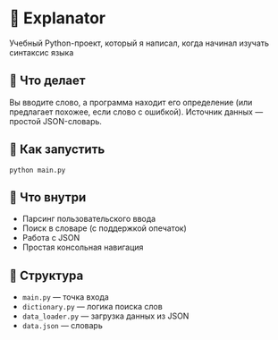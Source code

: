 # 📘 Explanator

Учебный Python-проект, который я написал, когда начинал изучать синтаксис языка

## 📌 Что делает

Вы вводите слово, а программа находит его определение (или предлагает похожее, если слово с ошибкой). Источник данных — простой JSON-словарь.

## 🚀 Как запустить
```
python main.py
```

## 🔧 Что внутри
- Парсинг пользовательского ввода
- Поиск в словаре (с поддержкой опечаток)
- Работа с JSON
- Простая консольная навигация

## 📁 Структура
- `main.py` — точка входа
- `dictionary.py` — логика поиска слов
- `data_loader.py` — загрузка данных из JSON
- `data.json` — словарь
